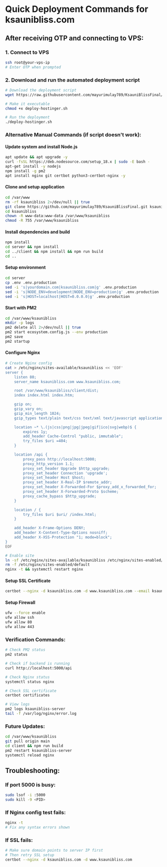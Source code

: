 # Quick Deployment Commands for ksaunibliss.com

## After receiving OTP and connecting to VPS:

### 1. Connect to VPS
```bash
ssh root@your-vps-ip
# Enter OTP when prompted
```

### 2. Download and run the automated deployment script
```bash
# Download the deployment script
wget https://raw.githubusercontent.com/mayurimulay789/KsauniBlissFinal/main/deploy/deploy-hostinger.sh

# Make it executable
chmod +x deploy-hostinger.sh

# Run the deployment
./deploy-hostinger.sh
```

### Alternative Manual Commands (if script doesn't work):

#### Update system and install Node.js
```bash
apt update && apt upgrade -y
curl -fsSL https://deb.nodesource.com/setup_18.x | sudo -E bash -
apt-get install -y nodejs
npm install -g pm2
apt install nginx git certbot python3-certbot-nginx -y
```

#### Clone and setup application
```bash
cd /var/www
rm -rf ksaunibliss 2>/dev/null || true
git clone https://github.com/mayurimulay789/KsauniBlissFinal.git ksaunibliss
cd ksaunibliss
chown -R www-data:www-data /var/www/ksaunibliss
chmod -R 755 /var/www/ksaunibliss
```

#### Install dependencies and build
```bash
npm install
cd server && npm install
cd ../client && npm install && npm run build
cd ..
```

#### Setup environment
```bash
cd server
cp .env .env.production
sed -i 's|yourdomain.com|ksaunibliss.com|g' .env.production
sed -i 's|NODE_ENV=development|NODE_ENV=production|g' .env.production
sed -i 's|HOST=localhost|HOST=0.0.0.0|g' .env.production
```

#### Start with PM2
```bash
cd /var/www/ksaunibliss
mkdir -p logs
pm2 delete all 2>/dev/null || true
pm2 start ecosystem.config.js --env production
pm2 save
pm2 startup
```

#### Configure Nginx
```bash
# Create Nginx config
cat > /etc/nginx/sites-available/ksaunibliss << 'EOF'
server {
    listen 80;
    server_name ksaunibliss.com www.ksaunibliss.com;

    root /var/www/ksaunibliss/client/dist;
    index index.html index.htm;

    gzip on;
    gzip_vary on;
    gzip_min_length 1024;
    gzip_types text/plain text/css text/xml text/javascript application/javascript;

    location ~* \.(js|css|png|jpg|jpeg|gif|ico|svg|webp)$ {
        expires 1y;
        add_header Cache-Control "public, immutable";
        try_files $uri =404;
    }

    location /api {
        proxy_pass http://localhost:5000;
        proxy_http_version 1.1;
        proxy_set_header Upgrade $http_upgrade;
        proxy_set_header Connection 'upgrade';
        proxy_set_header Host $host;
        proxy_set_header X-Real-IP $remote_addr;
        proxy_set_header X-Forwarded-For $proxy_add_x_forwarded_for;
        proxy_set_header X-Forwarded-Proto $scheme;
        proxy_cache_bypass $http_upgrade;
    }

    location / {
        try_files $uri $uri/ /index.html;
    }

    add_header X-Frame-Options DENY;
    add_header X-Content-Type-Options nosniff;
    add_header X-XSS-Protection "1; mode=block";
}
EOF

# Enable site
ln -sf /etc/nginx/sites-available/ksaunibliss /etc/nginx/sites-enabled/
rm -f /etc/nginx/sites-enabled/default
nginx -t && systemctl restart nginx
```

#### Setup SSL Certificate
```bash
certbot --nginx -d ksaunibliss.com -d www.ksaunibliss.com --email ksaunibliss@gmail.com --agree-tos --non-interactive
```

#### Setup Firewall
```bash
ufw --force enable
ufw allow ssh
ufw allow 80
ufw allow 443
```

### Verification Commands:
```bash
# Check PM2 status
pm2 status

# Check if backend is running
curl http://localhost:5000/api

# Check Nginx status
systemctl status nginx

# Check SSL certificate
certbot certificates

# View logs
pm2 logs ksaunibliss-server
tail -f /var/log/nginx/error.log
```

### Future Updates:
```bash
cd /var/www/ksaunibliss
git pull origin main
cd client && npm run build
pm2 restart ksaunibliss-server
systemctl reload nginx
```

## Troubleshooting:

### If port 5000 is busy:
```bash
sudo lsof -i :5000
sudo kill -9 <PID>
```

### If Nginx config test fails:
```bash
nginx -t
# Fix any syntax errors shown
```

### If SSL fails:
```bash
# Make sure domain points to server IP first
# Then retry SSL setup
certbot --nginx -d ksaunibliss.com -d www.ksaunibliss.com
```
